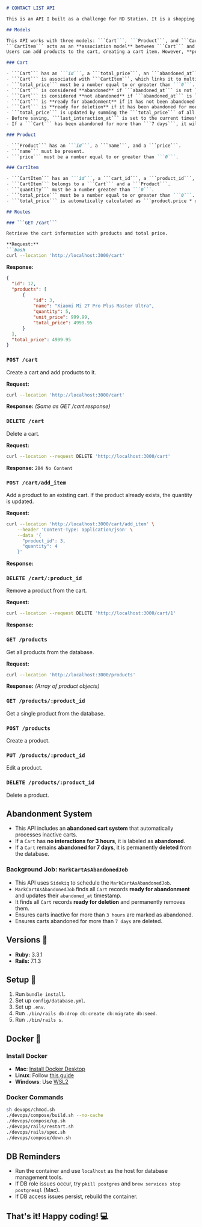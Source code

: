 ```md
# CONTACT LIST API

This is an API I built as a challenge for RD Station. It is a shopping cart management system.

## Models

This API works with three models: ```Cart```, ```Product```, and ```CartItem```.  
```CartItem``` acts as an **association model** between ```Cart``` and ```Product```.  
Users can add products to the cart, creating a cart item. However, **products are not directly associated with a cart**—they are seeded into the database independently.

### Cart

- ```Cart``` has an ```id```, a ```total_price```, an ```abandoned_at``` timestamp, and a ```last_interaction_at``` timestamp.
- ```Cart``` is associated with ```CartItem```, which links it to multiple ```Product``` records.
- ```total_price``` must be a number equal to or greater than ```0```.
- ```Cart``` is considered **abandoned** if ```abandoned_at``` is not ```nil```.
- ```Cart``` is considered **not abandoned** if ```abandoned_at``` is ```nil```.
- ```Cart``` is **ready for abandonment** if it has not been abandoned and ```last_interaction_at``` was more than ```3 hours ago```.
- ```Cart``` is **ready for deletion** if it has been abandoned for more than ```7 days```.
- ```total_price``` is updated by summing the ```total_price``` of all its ```cart_items```.
- Before saving, ```last_interaction_at``` is set to the current timestamp if it is ```nil```.
- If a ```Cart``` has been abandoned for more than ```7 days```, it will be automatically removed.

### Product

- ```Product``` has an ```id```, a ```name```, and a ```price```.
- ```name``` must be present.
- ```price``` must be a number equal to or greater than ```0```.

### CartItem

- ```CartItem``` has an ```id```, a ```cart_id```, a ```product_id```, a ```quantity```, and a ```total_price```.
- ```CartItem``` belongs to a ```Cart``` and a ```Product```.
- ```quantity``` must be a number greater than ```0```.
- ```total_price``` must be a number equal to or greater than ```0```.
- ```total_price``` is automatically calculated as ```product.price * quantity``` before saving.

## Routes

### ```GET /cart```

Retrieve the cart information with products and total price.

**Request:**
```bash
curl --location 'http://localhost:3000/cart'
```

**Response:**
```json
{
  "id": 12,
  "products": [
      {
          "id": 3,
          "name": "Xiaomi Mi 27 Pro Plus Master Ultra",
          "quantity": 5,
          "unit_price": 999.99,
          "total_price": 4999.95
      }
  ],
  "total_price": 4999.95
}
```

### ```POST /cart```

Create a cart and add products to it.

**Request:**
```bash
curl --location 'http://localhost:3000/cart'
```

**Response:** *(Same as GET /cart response)*

### ```DELETE /cart```

Delete a cart.

**Request:**
```bash
curl --location --request DELETE 'http://localhost:3000/cart'
```

**Response:**
```204 No Content```

### ```POST /cart/add_item```

Add a product to an existing cart. If the product already exists, the quantity is updated.

**Request:**
```bash
curl --location 'http://localhost:3000/cart/add_item' \
    --header 'Content-Type: application/json' \
    --data '{
      "product_id": 3,
      "quantity": 4
    }'
```

**Response:**

### ```DELETE /cart/:product_id```

Remove a product from the cart.

**Request:**
```bash
curl --location --request DELETE 'http://localhost:3000/cart/1'
```

**Response:**

### ```GET /products```

Get all products from the database.

**Request:**
```bash
curl --location 'http://localhost:3000/products'
```

**Response:** *(Array of product objects)*

### ```GET /products/:product_id```

Get a single product from the database.

### ```POST /products```

Create a product.

### ```PUT /products/:product_id```

Edit a product.

### ```DELETE /products/:product_id```

Delete a product.

## Abandonment System

- This API includes an **abandoned cart system** that automatically processes inactive carts.
- If a ```Cart``` has **no interactions for 3 hours**, it is labeled as **abandoned**.
- If a ```Cart``` remains **abandoned for 7 days**, it is permanently **deleted** from the database.

### **Background Job: `MarkCartAsAbandonedJob`**
- This API uses ```Sidekiq``` to schedule the ```MarkCartAsAbandonedJob```.
- ```MarkCartAsAbandonedJob``` finds all ```Cart``` records **ready for abandonment** and updates their ```abandoned_at``` timestamp.
- It finds all ```Cart``` records **ready for deletion** and permanently removes them.
- Ensures carts inactive for more than ```3 hours``` are marked as abandoned.
- Ensures carts abandoned for more than ```7 days``` are deleted.

## Versions :gem:
* **Ruby:** 3.3.1
* **Rails:** 7.1.3

## Setup :monorail:
1. Run `bundle install`.
2. Set up `config/database.yml`.
3. Set up `.env`.
4. Run `./bin/rails db:drop db:create db:migrate db:seed`.
5. Run `./bin/rails s`.

## Docker :whale:

### **Install Docker**
- **Mac**: [Install Docker Desktop](https://docs.docker.com/desktop/install/mac-install)
- **Linux**: Follow [this guide](https://docs.docker.com/engine/install/ubuntu/)
- **Windows**: Use [WSL2](https://docs.docker.com/docker-for-windows/wsl/)

### **Docker Commands**
```bash
sh devops/chmod.sh
./devops/compose/build.sh --no-cache
./devops/compose/up.sh
./devops/rails/restart.sh
./devops/rails/spec.sh
./devops/compose/down.sh
```

## DB Reminders
- Run the container and use `localhost` as the host for database management tools.
- If DB role issues occur, try `pkill postgres` and `brew services stop postgresql` (Mac).
- If DB access issues persist, rebuild the container.

## That's it! Happy coding! :computer:
```

